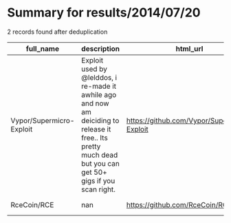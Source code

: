 
# Summary for results/2014/07/20
    
2 records found after deduplication

| full_name | description | html_url | matched_list | matched_count | pushed_at | size | stargazers_count | language | forks_count |
|--------------------------|--------------------------------------------------------------------------------------------------------------------------------------------------------------|---------------------------------------------|----------------|-----------------|---------------------------|--------|--------------------|------------|---------------|
| Vypor/Supermicro-Exploit | Exploit used by @lelddos, i re-made it awhile ago and now am deiciding to release it free.. Its pretty much dead but you can get 50+ gigs if you scan right. | https://github.com/Vypor/Supermicro-Exploit | ['exploit'] | 1 | 2014-07-20 08:16:33+00:00 | 128 | 4 | Perl | 6 |
| RceCoin/RCE | nan | https://github.com/RceCoin/RCE | ['rce'] | 1 | 2014-07-20 17:28:27+00:00 | 144 | 0 | nan | 0 |
